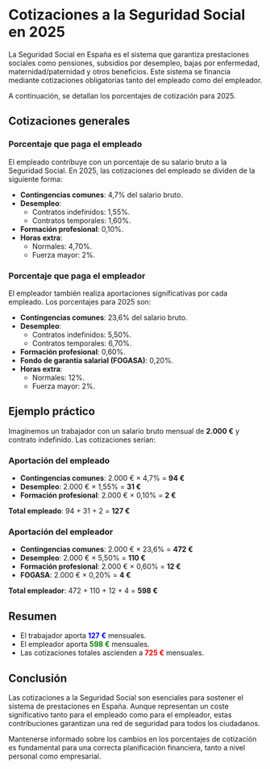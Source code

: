 # Cotizaciones a la Seguridad Social en 2025

La Seguridad Social en España es el sistema que garantiza prestaciones sociales como pensiones, subsidios por desempleo, bajas por enfermedad, maternidad/paternidad y otros beneficios. Este sistema se financia mediante cotizaciones obligatorias tanto del empleado como del empleador.

A continuación, se detallan los porcentajes de cotización para 2025.

## Cotizaciones generales

### Porcentaje que paga el empleado

El empleado contribuye con un porcentaje de su salario bruto a la Seguridad Social. En 2025, las cotizaciones del empleado se dividen de la siguiente forma:

- **Contingencias comunes**: 4,7% del salario bruto.
- **Desempleo**:
  - Contratos indefinidos: 1,55%.
  - Contratos temporales: 1,60%.
- **Formación profesional**: 0,10%.
- **Horas extra**:
  - Normales: 4,70%.
  - Fuerza mayor: 2%.

### Porcentaje que paga el empleador

El empleador también realiza aportaciones significativas por cada empleado. Los porcentajes para 2025 son:

- **Contingencias comunes**: 23,6% del salario bruto.
- **Desempleo**:
  - Contratos indefinidos: 5,50%.
  - Contratos temporales: 6,70%.
- **Formación profesional**: 0,60%.
- **Fondo de garantía salarial (FOGASA)**: 0,20%.
- **Horas extra**:
  - Normales: 12%.
  - Fuerza mayor: 2%.

## Ejemplo práctico

Imaginemos un trabajador con un salario bruto mensual de **2.000 €** y contrato indefinido. Las cotizaciones serían:

### Aportación del empleado

- **Contingencias comunes**: 2.000 € × 4,7% = **94 €**
- **Desempleo**: 2.000 € × 1,55% = **31 €**
- **Formación profesional**: 2.000 € × 0,10% = **2 €**

**Total empleado**: 94 + 31 + 2 = **127 €**

### Aportación del empleador

- **Contingencias comunes**: 2.000 € × 23,6% = **472 €**
- **Desempleo**: 2.000 € × 5,50% = **110 €**
- **Formación profesional**: 2.000 € × 0,60% = **12 €**
- **FOGASA**: 2.000 € × 0,20% = **4 €**

**Total empleador**: 472 + 110 + 12 + 4 = **598 €**

## Resumen

- El trabajador aporta **<span style='color:blue;'>127 €</span>** mensuales.
- El empleador aporta **<span style='color:green;'>598 €</span>** mensuales.
- Las cotizaciones totales ascienden a **<span style='color:red;'>725 €</span>** mensuales.

## Conclusión

Las cotizaciones a la Seguridad Social son esenciales para sostener el sistema de prestaciones en España. Aunque representan un coste significativo tanto para el empleado como para el empleador, estas contribuciones garantizan una red de seguridad para todos los ciudadanos.

Mantenerse informado sobre los cambios en los porcentajes de cotización es fundamental para una correcta planificación financiera, tanto a nivel personal como empresarial.

